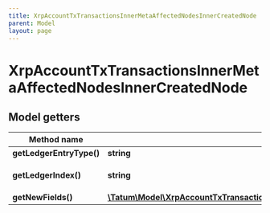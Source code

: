 ```yaml
---
title: XrpAccountTxTransactionsInnerMetaAffectedNodesInnerCreatedNode
parent: Model
layout: page
---
```


# XrpAccountTxTransactionsInnerMetaAffectedNodesInnerCreatedNode

## Model getters

Method name | Return type | Description | Notes
------------ | ------------- | ------------- | -------------
**getLedgerEntryType()** | **string** |  | ex.: `AccountRoot` [optional]
**getLedgerIndex()** | **string** |  | ex.: `0C9EDA0CDF11B0ACBF4B356C329607E5DDC25B7FCCC51A12579B58220AF6AF54` [optional]
**getNewFields()** | [**\Tatum\Model\XrpAccountTxTransactionsInnerMetaAffectedNodesInnerCreatedNodeNewFields**](../XrpAccountTxTransactionsInnerMetaAffectedNodesInnerCreatedNodeNewFields) |  | ex.: `null` [optional]

